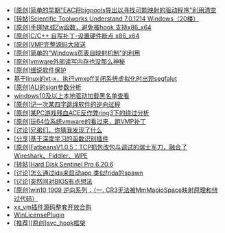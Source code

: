 + [[原创]简单的早期"EAC将bigpools导出以寻找可能映射的驱动程序"利用清空](https://bbs.kanxue.com/thread-285355.htm)
+ [[转帖]Scientific Toolworks Understand 7.0.1214 Windows（20楼）](https://bbs.kanxue.com/thread-280018.htm)
+ [[原创]手搓Nt*或Zw*函数，避免被hook 支持x86_x64](https://bbs.kanxue.com/thread-284264.htm)
+ [[原创]C/C++ 自写补丁-设置硬件断点 x86_x64](https://bbs.kanxue.com/thread-283839.htm)
+ [[原创]VMP完整源码大放送](https://bbs.kanxue.com/thread-279796.htm)
+ [[原创]简单的"Windows页表自映射机制"的利用](https://bbs.kanxue.com/thread-285332.htm)
+ [[原创]vmware外部读写内存也没那么神秘](https://bbs.kanxue.com/thread-284956.htm)
+ [[原创]细说软件保护](https://bbs.kanxue.com/thread-284629.htm)
+ [基于linux的vt-x，执行vmxoff关闭系统虚拟化时出现segfalut](https://bbs.kanxue.com/thread-284899.htm)
+ [[原创]ALI的sign参数分析](https://bbs.kanxue.com/thread-284292.htm)
+ [windows10及以上本地驱动加载黑名单查看](https://bbs.kanxue.com/thread-273316.htm)
+ [[原创]记一次某四字跳绳软件的逆向过程](https://bbs.kanxue.com/thread-285080.htm)
+ [[原创]某PC游戏残血ACE反作弊ring3下的绕过分析](https://bbs.kanxue.com/thread-284667.htm)
+ [[原创]玩64位系统vmware的看过来，跑VMP补丁](https://bbs.kanxue.com/thread-188006.htm)
+ [[讨论]兄弟们，你猜我发现了什么](https://bbs.kanxue.com/thread-285293.htm)
+ [[分享]基于深度学习的函数识别插件](https://bbs.kanxue.com/thread-276719.htm)
+ [[原创]FatbeansV1.0.5：TCP抓包改包与调试的瑞士军刀，融合了Wireshark、Fiddler、WPE](https://bbs.kanxue.com/thread-284571.htm)
+ [[转帖]Hard Disk Sentinel Pro 6.20.6](https://bbs.kanxue.com/thread-285368.htm)
+ [[讨论]怎么通过ida来启动app 类似frida的spawn](https://bbs.kanxue.com/thread-285400.htm)
+ [[讨论]突然间对BIOS有点想法](https://bbs.kanxue.com/thread-285321.htm)
+ [[原创]win10 1909 逆向系列：（一. CR3无法被MmMapioSpace映射原理和绕过代码）](https://bbs.kanxue.com/thread-260443.htm)
+ [xx_vm插件源码整套开放合购](https://bbs.kanxue.com/thread-278776.htm)
+ [WinLicensePlugin](https://bbs.kanxue.com/thread-285401.htm)
+ [[推荐][原创]svc_hook框架](https://bbs.kanxue.com/thread-284713.htm)
